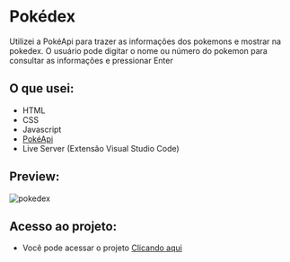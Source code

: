 # Pokédex
Utilizei a PokéApi para trazer as informações dos pokemons e mostrar na pokedex. O usuário pode digitar o nome ou número do pokemon para consultar as informações e pressionar Enter

## O que usei:
- HTML
- CSS
- Javascript
- [PokéApi](https://pokeapi.co/docs/v2)
- Live Server (Extensão Visual Studio Code)

## Preview:
![pokedex](https://user-images.githubusercontent.com/67917547/217944772-4de0b118-e0fe-4976-9ec6-090d4f24602a.gif)

## Acesso ao projeto:
- Você pode acessar o projeto [Clicando aqui](https://luizresende98.github.io/pokedex/)
